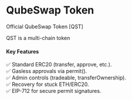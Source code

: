 # QubeSwap Token

Official QubeSwap Token [QST]

QST is a multi-chain token

#### Key Features

✅ Standard ERC20 (transfer, approve, etc.). <br>
✅ Gasless approvals via permit(). <br>
✅ Admin controls (tradeable, transferOwnership). <br>
✅ Recovery for stuck ETH/ERC20. <br>
✅ EIP-712 for secure permit signatures. <br>



